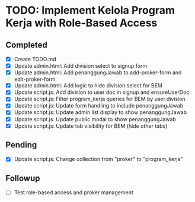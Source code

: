 # TODO: Implement Kelola Program Kerja with Role-Based Access

## Completed
- [x] Create TODO.md
- [x] Update admin.html: Add division select to signup form
- [x] Update admin.html: Add penanggungJawab to add-proker-form and edit-proker-form
- [x] Update admin.html: Add logic to hide division select for BEM
- [x] Update script.js: Add division to user doc in signup and ensureUserDoc
- [x] Update script.js: Filter program_kerja queries for BEM by user.division
- [x] Update script.js: Update form handling to include penanggungJawab
- [x] Update script.js: Update admin list display to show penanggungJawab
- [x] Update script.js: Update public modal to show penanggungJawab
- [x] Update script.js: Update tab visibility for BEM (hide other tabs)

## Pending
- [x] Update script.js: Change collection from "proker" to "program_kerja"

## Followup
- [ ] Test role-based access and proker management
